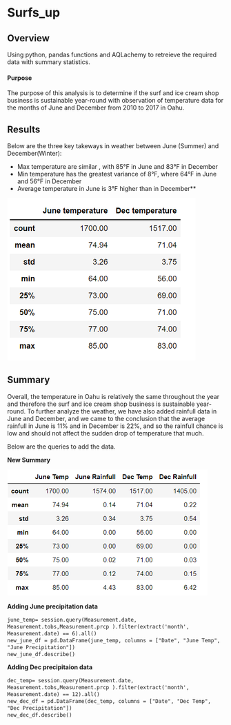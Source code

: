 # Surfs_up

## Overview
Using python, pandas functions and AQLachemy to retreieve the required data with summary statistics.

#### Purpose
The purpose of this analysis is to determine if the surf and ice cream shop business is sustainable year-round with observation of temperature data for the months of June and December from 2010 to 2017 in Oahu.

## Results
Below are the three key takeways in weather between June (Summer) and December(Winter):

- Max temperature are similar , with 85°F in June and  83°F in December
- Min temperature has the greatest variance of 8°F, where 64°F in June and 56°F in December
- Average temperature in June is 3°F higher than in December** 

 ![](Resources/summary_temp.png)


## Summary
Overall, the temperature in Oahu is relatively the same throughout the year and therefore the surf and ice cream shop business is sustainable year-round.
To further analyze the weather, we have also added rainfull data in June and December, and we came to the conclusion that the average rainfull in June is 11% and in December is 22%, and so the rainfull chance is low and should not affect the sudden drop of temperature that much.

Below are the queries to add the data.

**New Summary**

 ![](Resources/new_summary_temp_v2.png)

**Adding June precipitation data**

```
june_temp= session.query(Measurement.date, Measurement.tobs,Measurement.prcp ).filter(extract('month', Measurement.date) == 6).all()
new_june_df = pd.DataFrame(june_temp, columns = ["Date", "June Temp", "June Precipitation"])
new_june_df.describe()
```
**Adding Dec precipitaion data**

```
dec_temp= session.query(Measurement.date, Measurement.tobs,Measurement.prcp ).filter(extract('month', Measurement.date) == 12).all()
new_dec_df = pd.DataFrame(dec_temp, columns = ["Date", "Dec Temp", "Dec Precipitation"])
new_dec_df.describe()
```


